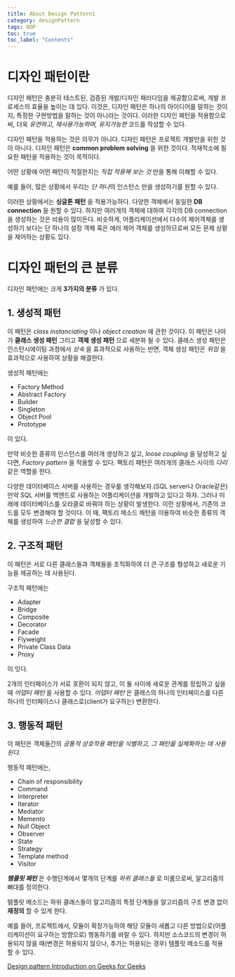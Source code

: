 ```yaml
---
title: About Design Pattern1
category: designPattern
tags: OOP 
toc: true
toc_label: "Contents"
---
```


# 디자인 패턴이란

디자인 패턴은 충분히 테스트된, 검증된 개발/디자인 패러다임을 제공함으로써, 개발 프로세스의 효율을 높이는 데 있다. 이것은, 디자인 패턴은 하나의 아이디어를 말하는 것이지, 특정한 구현방법을 말하는 것이 아니라는 것이다. 이러한 디자인 패턴을 적용함으로써, 더욱 *유연하고, 재사용가능하며, 유지가능한* 코드를 작성할 수 있다. 

디자인 패턴을 적용하는 것은 의무가 아니다. 디자인 패턴은 프로젝트 개발만을 위한 것이 아니다. 디자인 패턴은 **common problem solving** 을 위한 것이다. 적재적소에 필요한 패턴을 적용하는 것이 목적이다. 

어떤 상황에 어떤 패턴이 적절한지는 *직접 적용해 보는 것* 만을 통해 이해할 수 있다.

예를 들어, 많은 상황에서 우리는 *단 하나*의  인스턴스 만을 생성하기를 원할 수 있다.

이러한 상황에서는 **싱글톤 패턴** 을 적용가능하다. 다양한 객체에서 동일한 **DB connection** 을 원할 수 있다. 하지만 여러개의 객체에 대하여 각각의 DB connection을 생성하는 것은 비용이 많이든다. 
비슷하게, 어플리케이션에서 다수의 제어객체를 생성하기 보다는 단 하나의 설정 객체 혹은 에러 제어 객체를 생성하므로써 모든 문제 상황을 제어하는 상황도 있다. 

# 디자인 패턴의 큰 분류

디자인 패턴에는 크게 **3가지의 분류** 가 있다.

## 1. 생성적 패턴

이 패턴은 *class instanciating* 이나 *object creation* 에 관한 것이다. 이 패턴은 나아가 **클래스 생성 패턴** 그리고 **객체 생성 패턴** 으로 세분화 될 수 있다. 클래스 생성 패턴은 인스턴시에이팅 과정에서 *상속* 을  효과적으로 사용하는 반면, 객체 생성 패턴은 *위임* 을 효과적으로 사용하여 상황을 해결한다. 

생성적 패턴에는

- Factory Method
- Abstract Factory
- Builder
- Singleton
- Object Pool
- Prototype

이 있다.

만약 비슷한 종류의 인스턴스를 여러개 생성하고 싶고, *loose coupling* 을 달성하고 싶다면, *Factory pattern* 을 적용할 수 있다. 팩토리 패턴은 여러개의 클래스 사이의 *다리* 같은 역할을 한다. 

다양한 데이터베이스 서버를 사용하는 경우를 생각해보자.(SQL server나 Oracle같은) 만약 SQL 서버를 백엔드로 사용하는 어플리케이션을 개발하고 있다고 하자. 그러나 미래에 데이터베이스를 오라클로 바꿔야 하는 상황이 발생한다. 이런 상황에서, 기존의 코드를 모두 변경해야 할 것이다. 이 때, 팩토리 메소드 패턴을 이용하여 비슷한 종류의 객체를 생성하여 *느슨한 결합* 을 달성할 수 있다. 

## 2. 구조적 패턴

이 패턴은 서로 다른 클래스들과 객체들을 조직화하여 더 큰 구조를 형성하고 새로운 기능을 제공하는 데 사용된다. 

구조적 패턴에는 

- Adapter
- Bridge
- Composite
- Decorator
- Facade
- Flyweight
- Private Class Data
- Proxy

이 잇다. 

2개의 인터페이스가 서로 호환이 되지 않고, 이 둘 사이에 새로운 관계를 정립하고 싶을 때 *어댑터 패턴* 을 사용할  수 있다. *어댑터 패턴* 은 클래스의 하나의 인터페이스를 다른 하나의 인터페이스나 클래스로(client가 요구하는) 변환한다. 

## 3. 행동적 패턴

이 패턴은 객체들간의 *공통적 상호작용 패턴을 식별하고, 그 패턴을 실체화하는 데 사용된다.*

행동적 패턴에는,

- Chain of responsibility
- Command
- Interpreter
- Iterator
- Mediator
- Memento
- Null Object
- Observer
- State
- Strategy
- Template method
- Visitor

***템플릿 패턴*** 은 수행단계에서 몇개의 단계를 *하위 클래스들* 로 미룸으로써, 알고리즘의 뼈대를 정의한다.

템플릿 메소드는 하위 클래스들이 알고리즘의 특정 단계들을 알고리즘의 구조 변경 없이 **재정의** 할 수 있게 한다.

예를 들어, 프로젝트에서, 모듈이 확장가능하여 해당 모듈이 새롭고 다른 방법으로(어플리케이션이 요구하는 방향으로) 행동하기를 바랄 수 있다. 하지만 소스코드의 변경이 허용되지 않을 때(변경은 허용되지 않으나, 추가는 허용되는 경우) 템플릿 메소드를 적용할 수 있다. 

[Design pattern Introduction on Geeks for Geeks]([https://www.geeksforgeeks.org/design-patterns-set-1-introduction/](https://www.geeksforgeeks.org/design-patterns-set-1-introduction/))